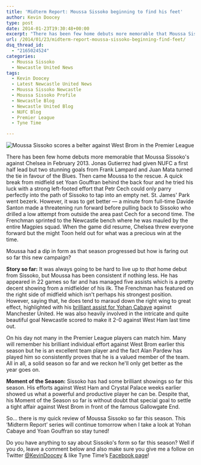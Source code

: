 ```yaml
---
title: 'Midterm Report: Moussa Sissoko beginning to find his feet'
author: Kevin Doocey
type: post
date: 2014-01-23T19:30:48+00:00
excerpt: "There has been few home debuts more memorable that Moussa Sissoko's against Chelsea in February 2013. Jonas Gutierrez had given NUFC a first half lead but two stunning goals from"
url: /2014/01/23/midterm-report-moussa-sissoko-beginning-find-feet/
dsq_thread_id:
  - "2165024524"
categories:
  - Moussa Sissoko
  - Newcastle United News
tags:
  - Kevin Doocey
  - Latest Newcastle United News
  - Moussa Sissoko Newcastle
  - Moussa Sissoko Profile
  - Newcastle Blog
  - Newcastle United Blog
  - NUFC Blog
  - Premier League
  - Tyne Time

---
```

![Moussa Sissoko scores a belter against West Brom in the Premier League](http://www.tynetime.com/wp-content/uploads/2014/01/Moussa-Sissoko-Newcastle-United-EPL.jpg "Sissoko - Beginning to show his ability in a Black and White jersey this season")

There has been few home debuts more memorable that Moussa Sissoko's against Chelsea in February 2013. Jonas Gutierrez had given NUFC a first half lead but two stunning goals from Frank Lampard and Juan Mata turned the tie in favour of the Blues. Then came Moussa to the rescue. A quick break from midfield set Yoan Gouffran behind the back four and he tried his luck with a strong left-footed effort that Petr Cech could only parry perfectly into the path of Sissoko to tap into an empty net. St. James' Park went bezerk. However, it was to get better — a minute from full-time Davide Santon made a threatening run forward before pulling back to Sissoko who drilled a low attempt from outside the area past Cech for a second time. The Frenchman sprinted to the Newcastle bench where he was mauled by the entire Magpies squad. When the game did resume, Chelsea threw  everyone forward but the might Toon held out for what was a precious win at the time.

Moussa had a dip in form as that season progressed but how is faring out so far this new campaign?

**Story so far:** It was always going to be hard to live up to _that_ home debut from Sissoko, but Moussa has been consistent if nothing less. He has appeared in 22 games so far and has managed five assists which is a pretty decent showing from a midfielder of his ilk. The Frenchman has featured on the right side of midfield which isn't perhaps his strongest position. However, saying that, he does tend to maraud down the right wing to great effect, highlighted with his [brilliant assist for Yohan Cabaye](https://www.youtube.com/watch?v=OTr3E5p-IRQ "Yohan Cabaye Goal") against Manchester United. He was also heavily involved in the intricate and quite beautiful goal Newcastle scored to make it 2-0 against West Ham last time out.

On his day not many in the Premier League players can match him. Many will remember his brilliant individual effort against West Brom earlier this season but he is an excellent team player and the fact Alan Pardew has played him so consistently proves that he is a valued member of the team. All in all, a solid season so far and we reckon he'll only get better as the year goes on.

**Moment of the Season:** Sissoko has had some brilliant showings so far this season. His efforts against West Ham and Crystal Palace weeks earlier showed us what a powerful and productive player he can be. Despite that, his Moment of the Season so far is without doubt that special goal to settle a tight affair against West Brom in front of the famous Gallowgate End.

So… there is my quick review of Moussa Sissoko so far this season. This ‘Midterm Report’ series will continue tomorrow when I take a look at Yohan Cabaye and Yoan Gouffran so stay tuned!

Do you have anything to say about Sissoko's form so far this season? Well if you do, leave a comment below and also make sure you give me a follow on Twitter [@KevinDoocey](https://twitter.com/kevindoocey "Kevin Doocey Twitter") & like Tyne Time’s [Facebook page](http://www.facebook.com/tynetime "Tyne Time Facebook Page")!
